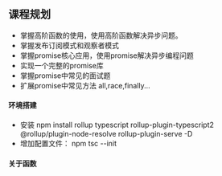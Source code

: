 ## 课程规划
- 掌握高阶函数的使用，使用高阶函数解决异步问题。
- 掌握发布订阅模式和观察者模式
- 掌握promise核心应用，使用promise解决异步编程问题
- 实现一个完整的promise库
- 掌握promise中常见的面试题
- 扩展promise中常见方法 all,race,finally...


#### 环境搭建
- 安装 npm install rollup typescript rollup-plugin-typescript2 @rollup/plugin-node-resolve rollup-plugin-serve -D
- 增加配置文件： npm tsc --init

#### 关于函数
